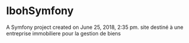 IbohSymfony
===========

A Symfony project created on June 25, 2018, 2:35 pm.
site destiné à une entreprise immobiliere pour la gestion de biens 
